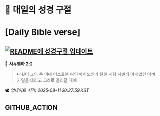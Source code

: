# 🙏 매일의 성경 구절
# [Daily Bible verse]
## [![README에 성경구절 업데이트](https://github.com/DONGSUKA/first_test/actions/workflows/update-readme-bible.yml/badge.svg)](https://github.com/DONGSUKA/first_test/actions/workflows/update-readme-bible.yml)
<!-- START_BIBLE_VERSE -->
📖 **사무엘하 2:2**
> 다윗이 그의 두 아내 이스르엘 여인 아히노암과 갈멜 사람 나발의 아내였던 아비가일을 데리고 그리로 올라갈 때에

🕊️ _업데이트 시각: 2025-08-11 20:27:59 KST_
  <!-- END_BIBLE_VERSE -->
## GITHUB_ACTION
